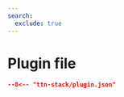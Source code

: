 ```yaml
---
search:
  exclude: true
---
```


# Plugin file

```` json title="Plugin configuration file"
--8<-- "ttn-stack/plugin.json"
````
